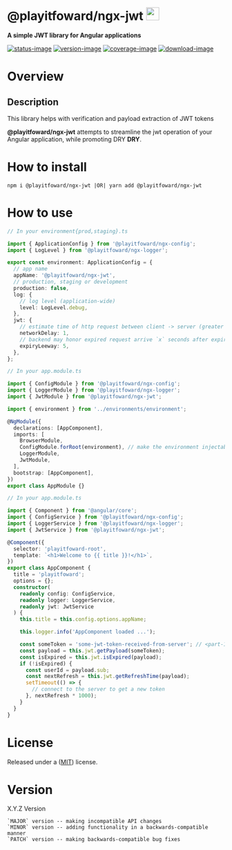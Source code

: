 # @playitfoward/ngx-jwt <img style="margin-bottom: -6px" width="30" src="../../libs/agx-assets/src/lib/images/tech/playitfoward-x250.png">

**A simple JWT library for Angular applications**

[![status-image]][status-link]
[![version-image]][version-link]
[![coverage-image]][coverage-link]
[![download-image]][download-link]

# Overview

## Description

This library helps with verification and payload extraction of JWT tokens

**@playitfoward/ngx-jwt** attempts to streamline the jwt operation of your Angular application, while promoting DRY **DRY**.

# How to install

    npm i @playitfoward/ngx-jwt |OR| yarn add @playitfoward/ngx-jwt

# How to use

```typescript
// In your environment{prod,staging}.ts

import { ApplicationConfig } from '@playitfoward/ngx-config';
import { LogLevel } from '@playitfoward/ngx-logger';

export const environment: ApplicationConfig = {
  // app name
  appName: '@playitfoward/ngx-jwt',
  // production, staging or development
  production: false,
  log: {
    // log level (application-wide)
    level: LogLevel.debug,
  },
  jwt: {
    // estimate time of http request between client -> server (greater than zero)
    networkDelay: 1,
    // backend may honor expired request arrive `x` seconds after expiry
    expiryLeeway: 5,
  },
};
```

```typescript
// In your app.module.ts

import { ConfigModule } from '@playitfoward/ngx-config';
import { LoggerModule } from '@playitfoward/ngx-logger';
import { JwtModule } from '@playitfoward/ngx-jwt';

import { environment } from '../environments/environment';

@NgModule({
  declarations: [AppComponent],
  imports: [
    BrowserModule,
    ConfigModule.forRoot(environment), // make the environment injectable
    LoggerModule,
    JwtModule,
  ],
  bootstrap: [AppComponent],
})
export class AppModule {}
```

```typescript
// In your app.module.ts

import { Component } from '@angular/core';
import { ConfigService } from '@playitfoward/ngx-config';
import { LoggerService } from '@playitfoward/ngx-logger';
import { JwtService } from '@playitfoward/ngx-jwt';

@Component({
  selector: 'playitfoward-root',
  template: `<h1>Welcome to {{ title }}!</h1>`,
})
export class AppComponent {
  title = 'playitfoward';
  options = {};
  constructor(
    readonly config: ConfigService,
    readonly logger: LoggerService,
    readonly jwt: JwtService
  ) {
    this.title = this.config.options.appName;

    this.logger.info('AppComponent loaded ...');

    const someToken = 'some-jwt-token-received-from-server'; // <part-1>.<part-2>.<part-2>
    const payload = this.jwt.getPayload(someToken);
    const isExpired = this.jwt.isExpired(payload);
    if (!isExpired) {
      const userId = payload.sub;
      const nextRefresh = this.jwt.getRefreshTime(payload);
      setTimeout(() => {
        // connect to the server to get a new token
      }, nextRefresh * 1000);
    }
  }
}
```

# License

Released under a ([MIT](https://raw.githubusercontent.com/neekware/playitfoward/main/LICENSE)) license.

# Version

X.Y.Z Version

    `MAJOR` version -- making incompatible API changes
    `MINOR` version -- adding functionality in a backwards-compatible manner
    `PATCH` version -- making backwards-compatible bug fixes

[status-image]: https://github.com/neekware/playitfoward/actions/workflows/ci.yml/badge.svg
[status-link]: https://github.com/neekware/playitfoward/actions/workflows/ci.yml
[version-image]: https://img.shields.io/npm/v/@playitfoward/ngx-jwt.svg
[version-link]: https://www.npmjs.com/package/@playitfoward/ngx-jwt
[coverage-image]: https://coveralls.io/repos/neekware/playitfoward/badge.svg
[coverage-link]: https://coveralls.io/r/neekware/playitfoward
[download-image]: https://img.shields.io/npm/dm/@playitfoward/ngx-jwt.svg
[download-link]: https://www.npmjs.com/package/@playitfoward/ngx-jwt
